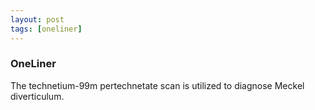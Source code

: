 ```yaml
---
layout: post
tags: [oneliner]
---
```



### OneLiner

The technetium-99m pertechnetate scan is utilized to diagnose Meckel diverticulum.
